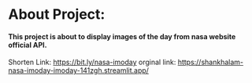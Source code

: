 # About Project:

#### This project is about to display images of the day  from nasa website official API.

Shorten Link: https://bit.ly/nasa-imoday 
orginal link: https://shankhalam-nasa-imoday-imoday-141zgh.streamlit.app/